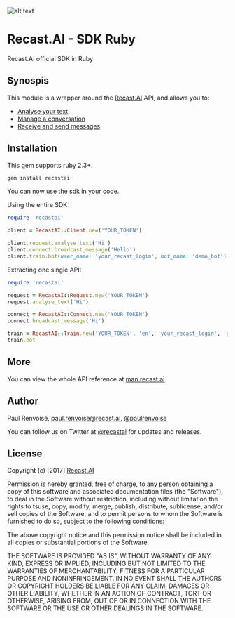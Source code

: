 

[logo]: https://cdn.recast.ai/brand/recast-ai-logo-inline.png "Recast.AI"

![alt text][logo]

# Recast.AI - SDK Ruby

Recast.AI official SDK in Ruby

## Synospis

This module is a wrapper around the [Recast.AI](https://recast.ai) API, and allows you to:
* [Analyse your text](https://github.com/RecastAI/SDK-Ruby/wiki/01---Analyse-text)
* [Manage a conversation](https://github.com/RecastAI/SDK-Ruby/wiki/02---Manage-conversation)
* [Receive and send messages](https://github.com/RecastAI/SDK-Ruby/wiki/03---Receive-and-send-messages)

## Installation

This gem supports ruby 2.3+.

```bash
gem install recastai
```

You can now use the sdk in your code.

Using the entire SDK:
```ruby
require 'recastai'

client = RecastAI::Client.new('YOUR_TOKEN')

client.request.analyse_text('Hi')
client.connect.broadcast_message('Hello')
client.train.bot(user_name: 'your_recast_login', bot_name: 'demo_bot')
```

Extracting one single API:
```ruby
require 'recastai'

request = RecastAI::Request.new('YOUR_TOKEN')
request.analyse_text('Hi')

connect = RecastAI::Connect.new('YOUR_TOKEN')
connect.broadcast_message('Hi')

train = RecastAI::Train.new('YOUR_TOKEN', 'en', 'your_recast_login', 'demo_bot')
train.bot
```

## More

You can view the whole API reference at [man.recast.ai](https://man.recast.ai).


## Author

Paul Renvoisé, paul.renvoise@recast.ai, [@paulrenvoise](https://twitter.com/paulrenvoise)

You can follow us on Twitter at [@recastai](https://twitter.com/recastai) for updates and releases.


## License

Copyright (c) [2017] [Recast.AI](https://recast.ai)

Permission is hereby granted, free of charge, to any person obtaining a copy
of this software and associated documentation files (the "Software"), to deal
in the Software without restriction, including without limitation the rights
to tsuse, copy, modify, merge, publish, distribute, sublicense, and/or sell
copies of the Software, and to permit persons to whom the Software is
furnished to do so, subject to the following conditions:

The above copyright notice and this permission notice shall be included in all
copies or substantial portions of the Software.

THE SOFTWARE IS PROVIDED "AS IS", WITHOUT WARRANTY OF ANY KIND, EXPRESS OR
IMPLIED, INCLUDING BUT NOT LIMITED TO THE WARRANTIES OF MERCHANTABILITY,
FITNESS FOR A PARTICULAR PURPOSE AND NONINFRINGEMENT. IN NO EVENT SHALL THE
AUTHORS OR COPYRIGHT HOLDERS BE LIABLE FOR ANY CLAIM, DAMAGES OR OTHER
LIABILITY, WHETHER IN AN ACTION OF CONTRACT, TORT OR OTHERWISE, ARISING FROM,
OUT OF OR IN CONNECTION WITH THE SOFTWARE OR THE USE OR OTHER DEALINGS IN THE
SOFTWARE.
